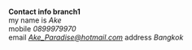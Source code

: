 <b>Contact info branch1</b><br>
my name is <i>Ake</i><br>
mobile <i>0899979970</i><br>
email <i>Ake_Paradise@hotmail.com</i>
address <i>Bangkok</i>